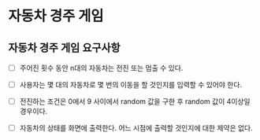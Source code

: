 # 자동차 경주 게임

## 자동차 경주 게임 요구사항
- [ ] 주어진 횟수 동안 n대의 자동차는 전진 또는 멈출 수 있다.
- [ ] 사용자는 몇 대의 자동차로 몇 번의 이동을 할 것인지를 입력할 수 있어야 한다.
- [ ] 전진하는 조건은 0에서 9 사이에서 random 값을 구한 후 random 값이 4이상일 경우이다.
- [ ] 자동차의 상태를 화면에 출력한다. 어느 시점에 출력할 것인지에 대한 제약은 없다.


